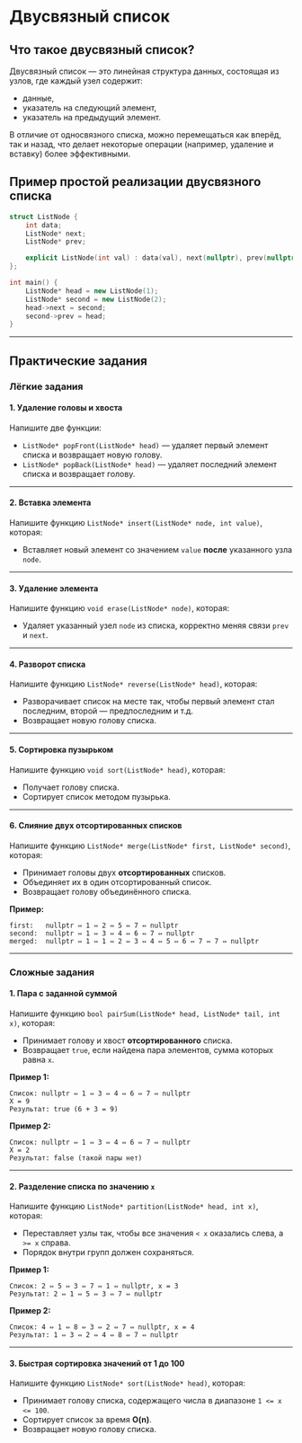 # Двусвязный список

## Что такое двусвязный список?

Двусвязный список — это линейная структура данных,
состоящая из узлов, где каждый узел содержит:

* данные,
* указатель на следующий элемент,
* указатель на предыдущий элемент.

В отличие от односвязного списка, можно перемещаться как вперёд, так и назад, что делает некоторые операции (например, удаление и вставку) более эффективными.

## Пример простой реализации двусвязного списка

```cpp
struct ListNode {
    int data;
    ListNode* next;
    ListNode* prev;

    explicit ListNode(int val) : data(val), next(nullptr), prev(nullptr) {}
};

int main() {
    ListNode* head = new ListNode(1);
    ListNode* second = new ListNode(2);
    head->next = second;
    second->prev = head;
}
```

---

## Практические задания

### Лёгкие задания

#### 1. Удаление головы и хвоста

Напишите две функции:

* `ListNode* popFront(ListNode* head)` — удаляет первый элемент списка и возвращает новую голову.
* `ListNode* popBack(ListNode* head)` — удаляет последний элемент списка и возвращает голову.

---

#### 2. Вставка элемента

Напишите функцию `ListNode* insert(ListNode* node, int value)`, которая:

* Вставляет новый элемент со значением `value` **после** указанного узла `node`.

---

#### 3. Удаление элемента

Напишите функцию `void erase(ListNode* node)`, которая:

* Удаляет указанный узел `node` из списка, корректно меняя связи `prev` и `next`.

---

#### 4. Разворот списка

Напишите функцию `ListNode* reverse(ListNode* head)`, которая:

* Разворачивает список на месте так, чтобы первый элемент стал последним, второй — предпоследним и т.д.
* Возвращает новую голову списка.

---

#### 5. Сортировка пузырьком

Напишите функцию `void sort(ListNode* head)`, которая:

* Получает голову списка.
* Сортирует список методом пузырька.

---

#### 6. Слияние двух отсортированных списков

Напишите функцию `ListNode* merge(ListNode* first, ListNode* second)`, которая:

* Принимает головы двух **отсортированных** списков.
* Объединяет их в один отсортированный список.
* Возвращает голову объединённого списка.

**Пример:**

```
first:   nullptr ⇔ 1 ⇔ 2 ⇔ 5 ⇔ 7 ⇔ nullptr
second:  nullptr ⇔ 1 ⇔ 3 ⇔ 4 ⇔ 6 ⇔ 7 ⇔ nullptr
merged:  nullptr ⇔ 1 ⇔ 1 ⇔ 2 ⇔ 3 ⇔ 4 ⇔ 5 ⇔ 6 ⇔ 7 ⇔ 7 ⇔ nullptr
```

---

### Сложные задания

#### 1. Пара с заданной суммой

Напишите функцию `bool pairSum(ListNode* head, ListNode* tail, int x)`, которая:

* Принимает голову и хвост **отсортированного** списка.
* Возвращает `true`, если найдена пара элементов, сумма которых равна `x`.

**Пример 1:**

```
Список: nullptr ⇔ 1 ⇔ 3 ⇔ 4 ⇔ 6 ⇔ 7 ⇔ nullptr
X = 9
Результат: true (6 + 3 = 9)
```

**Пример 2:**

```
Список: nullptr ⇔ 1 ⇔ 3 ⇔ 4 ⇔ 6 ⇔ 7 ⇔ nullptr
X = 2
Результат: false (такой пары нет)
```

---

#### 2. Разделение списка по значению `x`

Напишите функцию `ListNode* partition(ListNode* head, int x)`, которая:

* Переставляет узлы так, чтобы все значения `< x` оказались слева, а `>= x` справа.
* Порядок внутри групп должен сохраняться.

**Пример 1:**

```
Список: 2 ⇔ 5 ⇔ 3 ⇔ 7 ⇔ 1 ⇔ nullptr, x = 3
Результат: 2 ⇔ 1 ⇔ 5 ⇔ 3 ⇔ 7 ⇔ nullptr
```

**Пример 2:**

```
Список: 4 ⇔ 1 ⇔ 8 ⇔ 3 ⇔ 2 ⇔ 7 ⇔ nullptr, x = 4
Результат: 1 ⇔ 3 ⇔ 2 ⇔ 4 ⇔ 8 ⇔ 7 ⇔ nullptr
```

---


#### 3. Быстрая сортировка значений от 1 до 100

Напишите функцию `ListNode* sort(ListNode* head)`, которая:

* Принимает голову списка, содержащего числа в диапазоне `1 <= x <= 100`.
* Сортирует список за время **O(n)**.
* Возвращает новую голову списка.


